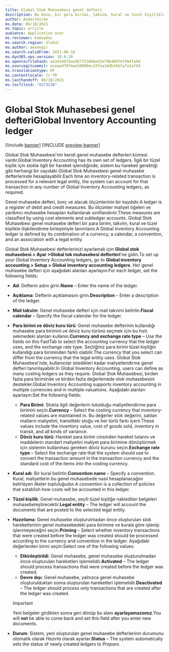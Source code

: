```yaml
---
title: Global Stok Muhasebesi genel defteri
description: Bu konu, bir para birimi, takvim, kural ve tüzel kişilikle ilişkilendirme birleşimiyle tanımlanan Global Stok Muhasebesi genel defterlerini açıklar.
author: AndersGirke
ms.date: 06/18/2021
ms.topic: article
audience: Application User
ms.reviewer: kamaybac
ms.search.region: Global
ms.author: aevengir
ms.search.validFrom: 2021-06-18
ms.dyn365.ops.version: 10.0.20
ms.openlocfilehash: ea3434675aa3b7f2304be93ef9b489747994fa9d
ms.sourcegitcommit: eceae470f4ae58000ec33fea34db34b7a7a1af43
ms.translationtype: HT
ms.contentlocale: tr-TR
ms.lasthandoff: 06/18/2021
ms.locfileid: "6273238"
---
```

# <a name="global-inventory-accounting-ledger"></a><span data-ttu-id="e7a11-103">Global Stok Muhasebesi genel defteri</span><span class="sxs-lookup"><span data-stu-id="e7a11-103">Global Inventory Accounting ledger</span></span>

[!include [banner](../includes/banner.md)]
[!INCLUDE [preview-banner](../includes/preview-banner.md)]

<span data-ttu-id="e7a11-104">Global Stok Muhasebesi'nin kendi genel muhasebe defterleri kümesi vardır.</span><span class="sxs-lookup"><span data-stu-id="e7a11-104">Global Inventory Accounting has its own set of ledgers.</span></span> <span data-ttu-id="e7a11-105">İlgili bir tüzel kişilik için stokla ilgili bir hareket işlendiğinde, sistem bu hareketi gerektiği gibi herhangi bir sayıdaki Global Stok Muhasebesi genel muhasebe defterlerinde hesaplayabilir.</span><span class="sxs-lookup"><span data-stu-id="e7a11-105">Each time an inventory-related transaction is processed for a relevant legal entity, the system can account for that transaction in any number of Global Inventory Accounting ledgers, as required.</span></span>

<span data-ttu-id="e7a11-106">Genel muhasebe defteri, borç ve alacak ölçümlerinin bir kaydıdır.</span><span class="sxs-lookup"><span data-stu-id="e7a11-106">A ledger is a register of debit and credit measures.</span></span> <span data-ttu-id="e7a11-107">Bu ölçümler maliyet öğeleri ve yardımcı muhasebe hesapları kullanılarak sınıflandırılır.</span><span class="sxs-lookup"><span data-stu-id="e7a11-107">These measures are classified by using cost elements and subledger accounts.</span></span> <span data-ttu-id="e7a11-108">Global Stok Muhasebesi genel muhasebe defteri bir para birimi, takvim, kural ve tüzel kişilikle ilişkilendirme birleşimiyle tanımlanır.</span><span class="sxs-lookup"><span data-stu-id="e7a11-108">A Global Inventory Accounting ledger is defined by its combination of a currency, a calendar, a convention, and an association with a legal entity.</span></span>

<span data-ttu-id="e7a11-109">Global Stok Muhasebesi defterlerinizi ayarlamak için **Global stok muhasebesi \> Ayar \>Global tok muhasebesi defterleri**'ne gidin.</span><span class="sxs-lookup"><span data-stu-id="e7a11-109">To set up your Global Inventory Accounting ledgers, go to **Global inventory accounting \> Setup \> Global inventory accounting ledgers**.</span></span> <span data-ttu-id="e7a11-110">Her genel muhasebe defteri için aşağıdaki alanları ayarlayın:</span><span class="sxs-lookup"><span data-stu-id="e7a11-110">For each ledger, set the following fields:</span></span>

- <span data-ttu-id="e7a11-111">**Ad**: Defterin adını girin.</span><span class="sxs-lookup"><span data-stu-id="e7a11-111">**Name** – Enter the name of the ledger.</span></span>
- <span data-ttu-id="e7a11-112">**Açıklama**: Defterin açıklamasını girin.</span><span class="sxs-lookup"><span data-stu-id="e7a11-112">**Description** – Enter a description of the ledger.</span></span>
- <span data-ttu-id="e7a11-113">**Mali takvim**: Genel muhasebe defteri için mali takvimi belirtin.</span><span class="sxs-lookup"><span data-stu-id="e7a11-113">**Fiscal calendar** – Specify the fiscal calendar for the ledger.</span></span>
- <span data-ttu-id="e7a11-114">**Para birimi ve döviz kuru türü**: Genel muhasebe defterinin kullandığı muhasebe para birimini ve döviz kuru türünü seçmek için bu hızlı sekmedeki alanları kullanın.</span><span class="sxs-lookup"><span data-stu-id="e7a11-114">**Currency and exchange rate type** – Use the fields on this FastTab to select the accounting currency that the ledger uses, and the exchange rate type.</span></span> <span data-ttu-id="e7a11-115">Seçtiğiniz para birimi tüzel kişiliğin kullandığı para biriminden farklı olabilir.</span><span class="sxs-lookup"><span data-stu-id="e7a11-115">The currency that you select can differ from the currency that the legal entity uses.</span></span> <span data-ttu-id="e7a11-116">Global Stok Muhasebesi'nde, kullanıcılar istedikleri kadar maliyetlendirme genel defteri tanımlayabilir.</span><span class="sxs-lookup"><span data-stu-id="e7a11-116">In Global Inventory Accounting, users can define as many costing ledgers as they require.</span></span> <span data-ttu-id="e7a11-117">Global Stok Muhasebesi, birden fazla para biriminde ve birden fazla değerlemede stok muhasebesini destekler.</span><span class="sxs-lookup"><span data-stu-id="e7a11-117">Global Inventory Accounting supports inventory accounting in multiple currencies and in multiple valuations.</span></span> <span data-ttu-id="e7a11-118">Aşağıdaki alanları ayarlayın:</span><span class="sxs-lookup"><span data-stu-id="e7a11-118">Set the following fields:</span></span>

    - <span data-ttu-id="e7a11-119">**Para Birimi**: Stokla ilgili değerlerin tutulduğu maliyetlendirme para birimini seçin.</span><span class="sxs-lookup"><span data-stu-id="e7a11-119">**Currency** – Select the costing currency that inventory-related values are maintained in.</span></span> <span data-ttu-id="e7a11-120">Bu değerler stok değerini, satılan malların maliyetini, transitteki stoğu ve her türlü farkı içerir.</span><span class="sxs-lookup"><span data-stu-id="e7a11-120">These values include the inventory value, cost of goods sold, inventory in transit, and all kinds of variance.</span></span>
    - <span data-ttu-id="e7a11-121">**Döviz kuru türü**: Hareket para birimi cinsinden hareket tutarını ve maddelerin standart maliyetini maliyet para birimine dönüştürmek için sistemin kullanması gereken döviz kurunu seçin.</span><span class="sxs-lookup"><span data-stu-id="e7a11-121">**Exchange rate type** – Select the exchange rate that the system should use to convert the transaction amount in the transaction currency and the standard cost of the items into the costing currency.</span></span>

- <span data-ttu-id="e7a11-122">**Kural adı**: Bir kural belirtin.</span><span class="sxs-lookup"><span data-stu-id="e7a11-122">**Convention name** – Specify a convention.</span></span> <span data-ttu-id="e7a11-123">Kural, maliyetlerin bu genel muhasebede nasıl hesaplanacağını belirleyen ilkeler topluluğudur.</span><span class="sxs-lookup"><span data-stu-id="e7a11-123">A convention is a collection of policies that establish how costs will be accounted in this ledger.</span></span>
- <span data-ttu-id="e7a11-124">**Tüzel kişilik**: Genel muhasebe, seçili tüzel kişiliğe nakledilen belgeleri muhasebeleştirecektir.</span><span class="sxs-lookup"><span data-stu-id="e7a11-124">**Legal entity** – The ledger will account the documents that are posted to the selected legal entity.</span></span>
- <span data-ttu-id="e7a11-125">**Hazırlama**: Genel muhasebe oluşturulmadan önce oluşturulan stok hareketlerinin genel muhasebedeki para birimine ve kurala göre işlenip işlenmeyeceğini seçin.</span><span class="sxs-lookup"><span data-stu-id="e7a11-125">**Priming** – Select whether inventory transactions that were created before the ledger was created should be processed according to the currency and convention in the ledger.</span></span> <span data-ttu-id="e7a11-126">Aşağıdaki değerlerden birini seçin:</span><span class="sxs-lookup"><span data-stu-id="e7a11-126">Select one of the following values:</span></span>

    - <span data-ttu-id="e7a11-127">**Etkinleştirildi**: Genel muhasebe, genel muhasebe oluşturulmadan önce oluşturulan hareketleri işlemelidir.</span><span class="sxs-lookup"><span data-stu-id="e7a11-127">**Activated** – The ledger should process transactions that were created before the ledger was created.</span></span>
    - <span data-ttu-id="e7a11-128">**Devre dışı**: Genel muhasebe, yalnızca genel muhasebe oluşturulduktan sonra oluşturulan hareketleri işlemelidir.</span><span class="sxs-lookup"><span data-stu-id="e7a11-128">**Deactivated** – The ledger should process only transactions that are created after the ledger was created.</span></span>

    > [!IMPORTANT]
    > <span data-ttu-id="e7a11-129">Yeni belgeler girdikten sonra geri dönüp bu alanı **ayarlayamazsınız**.</span><span class="sxs-lookup"><span data-stu-id="e7a11-129">You will **not** be able to come back and set this field after you enter new documents.</span></span>

- <span data-ttu-id="e7a11-130">**Durum**: Sistem, yeni oluşturulan genel muhasebe defterlerinin durumunu otomatik olarak *Hazırla* olarak ayarlar.</span><span class="sxs-lookup"><span data-stu-id="e7a11-130">**Status** – The system automatically sets the status of newly created ledgers to *Prepare*.</span></span>
